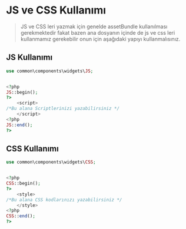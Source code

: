 # JS ve CSS Kullanımı

> JS ve CSS leri yazmak için genelde assetBundle kullanılması gerekmektedir fakat bazen ana dosyanın içinde de js ve css leri kullanmamız gerekebilir onun için aşağıdaki yapıyı kullanmalısınız.

## JS Kullanımı

```php
use common\components\widgets\JS;


<?php
JS::begin();
?>
    <script>
/*Bu alana Scriptlerinizi yazabilirsiniz */
    </script>
<?php
JS::end();
?>
```

## CSS Kullanımı

```php
use common\components\widgets\CSS;


<?php
CSS::begin();
?>
    <style>
/*Bu alana CSS kodlarınızı yazabilirsiniz */
    </style>
<?php
CSS::end();
?>
```